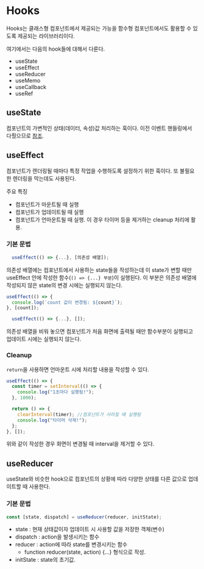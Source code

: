 # Hooks
Hooks는 클래스형 컴포넌트에서 제공되는 가능을 함수형 컴포넌트에서도 활용할 수 있도록 제공되는 라이브러리이다.

여기에서는 다음의 hook들에 대해서 다룬다.
- useState
- useEffect
- useReducer
- useMemo
- useCallback
- useRef

## useState
컴포넌트의 가변적인 상태(데이터, 속성)값 처리하는 훅이다. 이전 이벤트 핸들링에서 다뤘으므로 [참조](https://github.com/tiblo/React_edu/blob/main/documents/04_event_handling.md#usestate).

## useEffect
컴포넌트가 렌더링될 때마다 특정 작업을 수행하도록 설정하기 위한 훅이다. 또 불필요한 렌더링을 막는데도 사용된다.

주요 특징
- 컴포넌트가 마운트될 때 실행
- 컴포넌트가 업데이트될 때 실행
- 컴포넌트가 언마운트될 때 실행. 이 경우 타이머 등을 제거하는 cleanup 처리에 활용.

### 기본 문법
```jsx
  useEffect(() => {...}, [의존성 배열]);
```

의존성 배열에는 컴포넌트에서 사용하는 state들을 작성하는데 이 state가 변할 때만 useEffect 안에 작성한 함수(```() => {...} 부분```)이 실행된다. 이 부분은 의존성 배열에 작성되지 않은 state의 변경 시에는 실행되지 않는다.

```jsx
useEffect(() => {
  console.log(`count 값이 변경됨: ${count}`);
}, [count]);
```

```jsx
  useEffect(() => {...}, []);
```

의존성 배열을 비워 놓으면 컴포넌트가 처음 화면에 출력될 때만 함수부분이 실행되고 업데이트 시에는 실행되지 않는다.

### Cleanup
```return```을 사용하면 언마운트 시에 처리할 내용을 작성할 수 있다.

```jsx
useEffect(() => {
  const timer = setInterval(() => {
    console.log("1초마다 실행됨!");
  }, 1000);

  return () => {
    clearInterval(timer); //컴포넌트가 사라질 때 실행됨
    console.log("타이머 삭제!");
  };
}, []);
```

위와 같이 작성한 경우 화면이 변경될 때 interval을 제거할 수 있다.


## useReducer
useState와 비슷한 hook으로 컴포넌트의 상황에 따라 다양한 상태를 다른 값으로 업데이트할 때 사용한다.

### 기본 문법
```jsx
const [state, dispatch] = useReducer(reducer, initState);
```

- state : 현재 상태값이자 업데이트 시 사용할 값을 저장한 객체(변수)
- dispatch : action을 발생시키는 함수
- reducer : action에 따라 state를 변경시키는 함수
  - function reducer(state, action) {...} 형식으로 작성.
- initState : state의 초기값.





